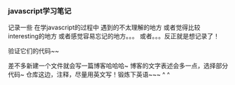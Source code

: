 ### javascript学习笔记
记录一些
在学javascript的过程中
遇到的不太理解的地方
或者觉得比较interesting的地方
或者感觉容易忘记的地方。。。
或者。。。反正就是想记录了！

验证它们的代码~~

差不多新建一个文件就会写一篇博客哈哈哈~
博客的文字表述会多一点，选择部分代码~
仓库这边，注释，尽量用英文写！锻炼下英语~~~
^ ^